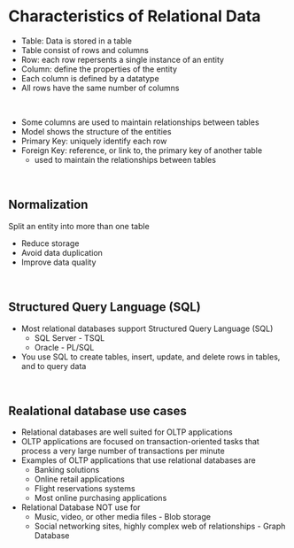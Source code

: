 # Characteristics of Relational Data

- Table: Data is stored in a table
- Table consist of rows and columns
- Row: each row repersents a single instance of an entity
- Column: define the properties of the entity
- Each column is defined by a datatype
- All rows have the same number of columns

<br>

- Some columns are used to maintain relationships between tables
- Model shows the structure of the entities
- Primary Key: uniquely identify each row
- Foreign Key: reference, or link to, the primary key of another table
  - used to maintain the relationships between tables

<br>

## Normalization

Split an entity into more than one table <br>

- Reduce storage
- Avoid data duplication
- Improve data quality

<br>

## Structured Query Language (SQL)

- Most relational databases support Structured Query Language (SQL)
  - SQL Server - TSQL
  - Oracle - PL/SQL
- You use SQL to create tables, insert, update, and delete rows in tables, and to query data

<br>

## Realational database use cases

- Relational databases are well suited for OLTP applications
- OLTP applications are focused on transaction-oriented tasks that process a very large number of transactions per minute
- Examples of OLTP applications that use relational databases are
  - Banking solutions
  - Online retail applications
  - Flight reservations systems
  - Most online purchasing applications
- Relational Database NOT use for
  - Music, video, or other media files - Blob storage
  - Social networking sites, highly complex web of relationships - Graph Database
